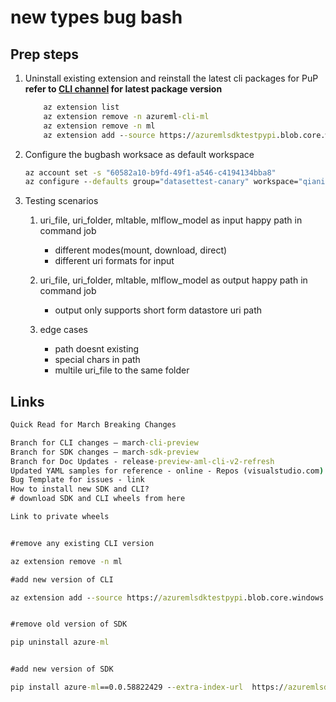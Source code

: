 # new types bug bash

## Prep steps
1. Uninstall existing extension and reinstall the latest cli packages for PuP
    **refer to [CLI channel](https://teams.microsoft.com/l/channel/19%3a0e07499759514cedb184f47791c95014%40thread.tacv2/CLI?groupId=13e1702e-ccb0-4b25-aff8-d637a92c658b&tenantId=72f988bf-86f1-41af-91ab-2d7cd011db47) for latest package version**
    ```cmd
        az extension list
        az extension remove -n azureml-cli-ml
        az extension remove -n ml
        az extension add --source https://azuremlsdktestpypi.blob.core.windows.net/wheels/sdk-cli-v2/ml-0.0.58822429-py3-none-any.whl --yes
    ```
2. Configure the bugbash worksace as default workspace
    ```cmd
    az account set -s "60582a10-b9fd-49f1-a546-c4194134bba8"
    az configure --defaults group="datasettest-canary" workspace="qianie-v2-bugbash-master"
    ```

3. Testing scenarios
    1) uri_file, uri_folder, mltable, mlflow_model as input happy path in command job
        - different modes(mount, download, direct)
        - different uri formats for input
    2) uri_file, uri_folder, mltable, mlflow_model as output happy path in command job
        - output only supports short form datastore uri path

    2) edge cases
        - path doesnt existing
        - special chars in path
        - multile uri_file to the same folder


## Links
```cmd
Quick Read for March Breaking Changes

Branch for CLI changes – march-cli-preview
Branch for SDK changes – march-sdk-preview
Branch for Doc Updates - release-preview-aml-cli-v2-refresh
Updated YAML samples for reference - online - Repos (visualstudio.com)
Bug Template for issues - link
How to install new SDK and CLI?
# download SDK and CLI wheels from here

Link to private wheels


#remove any existing CLI version

az extension remove -n ml

#add new version of CLI

az extension add --source https://azuremlsdktestpypi.blob.core.windows.net/wheels/sdk-cli-v2/ml-0.0.58822429-py3-none-any.whl --yes


#remove old version of SDK

pip uninstall azure-ml


#add new version of SDK

pip install azure-ml==0.0.58822429 --extra-index-url  https://azuremlsdktestpypi.azureedge.net/sdk-cli-v2
```
